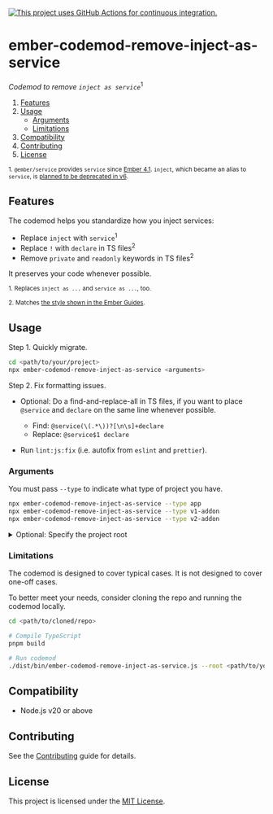 [![This project uses GitHub Actions for continuous integration.](https://github.com/ijlee2/ember-codemod-remove-inject-as-service/actions/workflows/ci.yml/badge.svg)](https://github.com/ijlee2/ember-codemod-remove-inject-as-service/actions/workflows/ci.yml)

# ember-codemod-remove-inject-as-service

_Codemod to remove `inject as service`_<sup>1</sup>

1. [Features](#features)
1. [Usage](#usage)
    - [Arguments](#arguments)
    - [Limitations](#limitations)
1. [Compatibility](#compatibility)
1. [Contributing](#contributing)
1. [License](#license)

<sup>1. `@ember/service` provides `service` since [Ember 4.1](https://blog.emberjs.com/ember-4-1-released/). `inject`, which became an alias to `service`, is [planned to be deprecated in v6](https://rfcs.emberjs.com/id/1001-deprecate-named-inject).</sup>


## Features

The codemod helps you standardize how you inject services:

- Replace `inject` with `service`<sup>1</sup>
- Replace `!` with `declare` in TS files<sup>2</sup>
- Remove `private` and `readonly` keywords in TS files<sup>2</sup>

It preserves your code whenever possible.

<sup>1. Replaces `inject as ...` and `service as ...`, too.</sup>

<sup>2. Matches [the style shown in the Ember Guides](https://guides.emberjs.com/v5.8.0/typescript/core-concepts/services/#toc_using-services).</sup>


## Usage

Step 1. Quickly migrate.

```sh
cd <path/to/your/project>
npx ember-codemod-remove-inject-as-service <arguments>
```

Step 2. Fix formatting issues.

- Optional: Do a find-and-replace-all in TS files, if you want to place `@service` and `declare` on the same line whenever possible.

    - Find: `@service(\(.*\))?[\n\s]+declare`
    - Replace: `@service$1 declare`

- Run `lint:js:fix` (i.e. autofix from `eslint` and `prettier`).



### Arguments

You must pass `--type` to indicate what type of project you have.

```sh
npx ember-codemod-remove-inject-as-service --type app
npx ember-codemod-remove-inject-as-service --type v1-addon
npx ember-codemod-remove-inject-as-service --type v2-addon
```

<details>

<summary>Optional: Specify the project root</summary>

Pass `--root` to run the codemod somewhere else (i.e. not in the current directory).

```sh
npx ember-codemod-remove-inject-as-service --root <path/to/your/project>
```

</details>


### Limitations

The codemod is designed to cover typical cases. It is not designed to cover one-off cases.

To better meet your needs, consider cloning the repo and running the codemod locally.

```sh
cd <path/to/cloned/repo>

# Compile TypeScript
pnpm build

# Run codemod
./dist/bin/ember-codemod-remove-inject-as-service.js --root <path/to/your/project>
```


## Compatibility

- Node.js v20 or above


## Contributing

See the [Contributing](CONTRIBUTING.md) guide for details.


## License

This project is licensed under the [MIT License](LICENSE.md).
